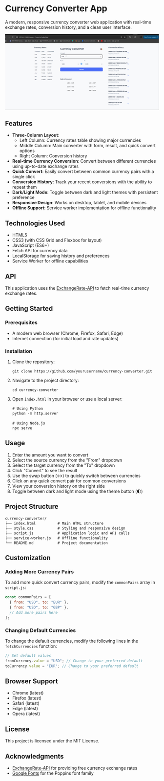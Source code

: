 # Currency Converter App

A modern, responsive currency converter web application with real-time exchange rates, conversion history, and a clean user interface.

![Currency Converter Screenshot](preview.gif)

## Features

- **Three-Column Layout**:
  - Left Column: Currency rates table showing major currencies
  - Middle Column: Main converter with form, result, and quick convert options
  - Right Column: Conversion history
- **Real-time Currency Conversion**: Convert between different currencies using up-to-date exchange rates
- **Quick Convert**: Easily convert between common currency pairs with a single click
- **Conversion History**: Track your recent conversions with the ability to repeat them
- **Dark/Light Mode**: Toggle between dark and light themes with persistent preference
- **Responsive Design**: Works on desktop, tablet, and mobile devices
- **Offline Support**: Service worker implementation for offline functionality

## Technologies Used

- HTML5
- CSS3 (with CSS Grid and Flexbox for layout)
- JavaScript (ES6+)
- Fetch API for currency data
- LocalStorage for saving history and preferences
- Service Worker for offline capabilities

## API

This application uses the [ExchangeRate-API](https://www.exchangerate-api.com/) to fetch real-time currency exchange rates.

## Getting Started

### Prerequisites

- A modern web browser (Chrome, Firefox, Safari, Edge)
- Internet connection (for initial load and rate updates)

### Installation

1. Clone the repository:

   ```
   git clone https://github.com/yourusername/currency-converter.git
   ```

2. Navigate to the project directory:

   ```
   cd currency-converter
   ```

3. Open `index.html` in your browser or use a local server:

   ```
   # Using Python
   python -m http.server

   # Using Node.js
   npx serve
   ```

## Usage

1. Enter the amount you want to convert
2. Select the source currency from the "From" dropdown
3. Select the target currency from the "To" dropdown
4. Click "Convert" to see the result
5. Use the swap button (↔️) to quickly switch between currencies
6. Click on any quick convert pair for common conversions
7. View your conversion history on the right side
8. Toggle between dark and light mode using the theme button (🌓)

## Project Structure

```
currency-converter/
├── index.html          # Main HTML structure
├── style.css           # Styling and responsive design
├── script.js           # Application logic and API calls
├── service-worker.js   # Offline functionality
└── README.md           # Project documentation
```

## Customization

### Adding More Currency Pairs

To add more quick convert currency pairs, modify the `commonPairs` array in `script.js`:

```javascript
const commonPairs = [
  { from: "USD", to: "EUR" },
  { from: "USD", to: "GBP" },
  // Add more pairs here
];
```

### Changing Default Currencies

To change the default currencies, modify the following lines in the `fetchCurrencies` function:

```javascript
// Set default values
fromCurrency.value = "USD"; // Change to your preferred default
toCurrency.value = "EUR"; // Change to your preferred default
```

## Browser Support

- Chrome (latest)
- Firefox (latest)
- Safari (latest)
- Edge (latest)
- Opera (latest)

## License

This project is licensed under the MIT License.

## Acknowledgments

- [ExchangeRate-API](https://www.exchangerate-api.com/) for providing free currency exchange rates
- [Google Fonts](https://fonts.google.com/) for the Poppins font family
